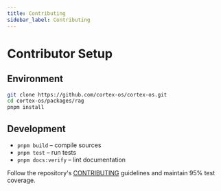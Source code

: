 ```yaml
---
title: Contributing
sidebar_label: Contributing
---
```


# Contributor Setup

## Environment
```bash
git clone https://github.com/cortex-os/cortex-os.git
cd cortex-os/packages/rag
pnpm install
```

## Development
- `pnpm build` – compile sources
- `pnpm test` – run tests
- `pnpm docs:verify` – lint documentation

Follow the repository's [CONTRIBUTING](../../../CONTRIBUTING.md) guidelines and maintain 95% test coverage.
